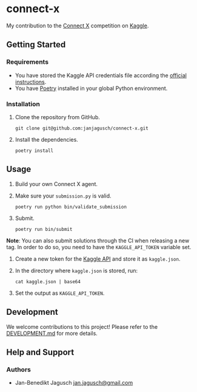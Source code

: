 # connect-x

My contribution to the [Connect X](https://www.kaggle.com/c/connectx) competition on [Kaggle](https://www.kaggle.com/).

## Getting Started

### Requirements

- You have stored the Kaggle API credentials file according the [official instructions](https://github.com/Kaggle/kaggle-api#api-credentials).
- You have [Poetry](https://github.com/python-poetry/poetry) installed in your global Python environment.

### Installation

1. Clone the repository from GitHub.

	```
	git clone git@github.com:janjagusch/connect-x.git
	```

1. Install the dependencies.

	```
	poetry install
	```

## Usage

1. Build your own Connect X agent.
1. Make sure your `submission.py` is valid.

	```
	poetry run python bin/validate_submission
	```

1. Submit.

	```
	poetry run bin/submit
	```

**Note**: You can also submit solutions through the CI when releasing a new tag. In order to do so, you need to have the `KAGGLE_API_TOKEN` variable set.

1. Create a new token for the [Kaggle API](https://github.com/Kaggle/kaggle-api) and store it as `kaggle.json`.
1. In the directory where `kaggle.json` is stored, run:

	```
	cat kaggle.json | base64
	```
1. Set the output as `KAGGLE_API_TOKEN`.

## Development

We welcome contributions to this project! Please refer to the [DEVELOPMENT.md](docs/DEVELOPMENT.md) for more details.

## Help and Support

### Authors

- Jan-Benedikt Jagusch <jan.jagusch@gmail.com>
